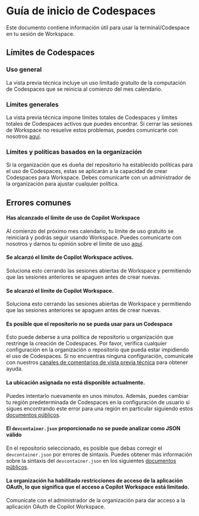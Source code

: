 # Guía de inicio de Codespaces

Este documento contiene información útil para usar la terminal/Codespace en tu sesión de Workspace.

## Límites de Codespaces

### Uso general

La vista previa técnica incluye un uso limitado gratuito de la computación de Codespaces que se reinicia al comienzo del mes calendario.

### Límites generales

La vista previa técnica impone límites totales de Codespaces y límites totales de Codespaces activos que puedes encontrar. Si cerrar las sesiones de Workspace no resuelve estos problemas, puedes comunicarte con nosotros [aquí](https://github.com/githubnext/copilot-workspace-user-manual?tab=readme-ov-file#feedback).

### Límites y políticas basados en la organización
Si la organización que es dueña del repositorio ha establecido políticas para el uso de Codespaces, estas se aplicarán a la capacidad de crear Codespaces para Workspace. Debes comunicarte con un administrador de la organización para ajustar cualquier política.

## Errores comunes

#### Has alcanzado el límite de uso de Copilot Workspace

Al comienzo del próximo mes calendario, tu límite de uso gratuito se reiniciará y podrás seguir usando Workspace. Puedes comunicarte con nosotros y darnos tu opinión sobre el límite de uso [aquí](https://github.com/githubnext/copilot-workspace-user-manual?tab=readme-ov-file#feedback).

#### Se alcanzó el límite de Copilot Workspace activos.

Soluciona esto cerrando las sesiones abiertas de Workspace y permitiendo que las sesiones anteriores se apaguen antes de crear nuevas.

#### Se alcanzó el límite de Copilot Workspace.

Soluciona esto cerrando las sesiones abiertas de Workspace y permitiendo que las sesiones anteriores se apaguen antes de crear nuevas.

#### Es posible que el repositorio no se pueda usar para un Codespace

Esto puede deberse a una política de repositorio u organización que restringe la creación de Codespaces. Por favor, verifica cualquier configuración en la organización o repositorio que pueda estar impidiendo el uso de Codespaces. Si no encuentras ninguna configuración, comunícate con nuestros [canales de comentarios de vista previa técnica](https://github.com/githubnext/copilot-workspace-user-manual?tab=readme-ov-file#feedback) para obtener ayuda.

#### La ubicación asignada no está disponible actualmente.

Puedes intentarlo nuevamente en unos minutos. Además, puedes cambiar tu región predeterminada de Codespaces en la configuración de usuario si sigues encontrando este error para una región en particular siguiendo estos [documentos públicos](https://docs.github.com/en/codespaces/setting-your-user-preferences/setting-your-default-region-for-github-codespaces).

#### El `devcontainer.json` proporcionado no se puede analizar como JSON válido

En el repositorio seleccionado, es posible que debas corregir el `devcontainer.json` por errores de sintaxis. Puedes obtener más información sobre la sintaxis del `devcontainer.json` en los siguientes [documentos públicos](https://docs.github.com/en/codespaces/setting-up-your-project-for-codespaces/adding-a-dev-container-configuration/introduction-to-dev-containers).

#### La organización ha habilitado restricciones de acceso de la aplicación OAuth, lo que significa que el acceso a Copilot Workspace está limitado.

Comunícate con el administrador de la organización para dar acceso a la aplicación OAuth de Copilot Workspace.
